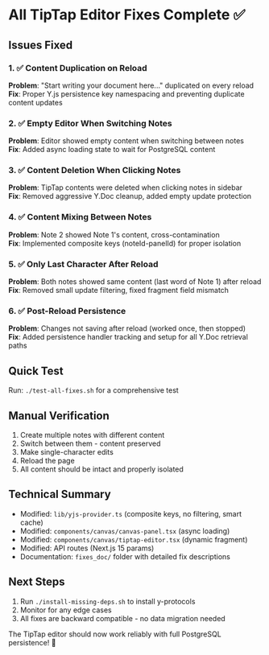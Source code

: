 # All TipTap Editor Fixes Complete ✅

## Issues Fixed

### 1. ✅ Content Duplication on Reload
**Problem**: "Start writing your document here..." duplicated on every reload  
**Fix**: Proper Y.js persistence key namespacing and preventing duplicate content updates

### 2. ✅ Empty Editor When Switching Notes
**Problem**: Editor showed empty content when switching between notes  
**Fix**: Added async loading state to wait for PostgreSQL content

### 3. ✅ Content Deletion When Clicking Notes
**Problem**: TipTap contents were deleted when clicking notes in sidebar  
**Fix**: Removed aggressive Y.Doc cleanup, added empty update protection

### 4. ✅ Content Mixing Between Notes
**Problem**: Note 2 showed Note 1's content, cross-contamination  
**Fix**: Implemented composite keys (noteId-panelId) for proper isolation

### 5. ✅ Only Last Character After Reload
**Problem**: Both notes showed same content (last word of Note 1) after reload  
**Fix**: Removed small update filtering, fixed fragment field mismatch

### 6. ✅ Post-Reload Persistence
**Problem**: Changes not saving after reload (worked once, then stopped)  
**Fix**: Added persistence handler tracking and setup for all Y.Doc retrieval paths

## Quick Test

Run: `./test-all-fixes.sh` for a comprehensive test

## Manual Verification
1. Create multiple notes with different content
2. Switch between them - content preserved
3. Make single-character edits
4. Reload the page
5. All content should be intact and properly isolated

## Technical Summary
- Modified: `lib/yjs-provider.ts` (composite keys, no filtering, smart cache)
- Modified: `components/canvas/canvas-panel.tsx` (async loading)
- Modified: `components/canvas/tiptap-editor.tsx` (dynamic fragment)
- Modified: API routes (Next.js 15 params)
- Documentation: `fixes_doc/` folder with detailed fix descriptions

## Next Steps
1. Run `./install-missing-deps.sh` to install y-protocols
2. Monitor for any edge cases
3. All fixes are backward compatible - no data migration needed

The TipTap editor should now work reliably with full PostgreSQL persistence! 🎉